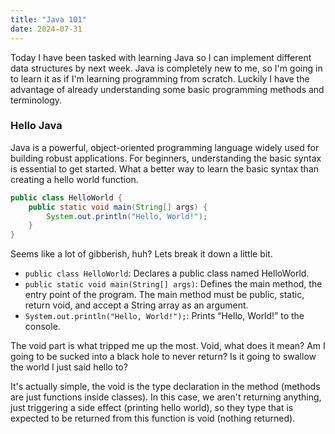 ```yaml
---
title: "Java 101"
date: 2024-07-31
---
```


Today I have been tasked with learning Java so I can implement different data structures by next week. Java is completely
new to me, so I'm going in to learn it as if I'm learning programming from scratch. Luckily I have the advantage of
already understanding some basic programming methods and terminology.

### Hello Java

Java is a powerful, object-oriented programming language widely used for building robust applications. For beginners, 
understanding the basic syntax is essential to get started. What a better way to learn the basic syntax than creating
a hello world function.

```java
public class HelloWorld {
    public static void main(String[] args) {
        System.out.println("Hello, World!");
    }
}
```

Seems like a lot of gibberish, huh? Lets break it down a little bit.

- `public class HelloWorld`: Declares a public class named HelloWorld.
- `public static void main(String[] args)`: Defines the main method, the entry point of the program. The main method 
must be public, static, return void, and accept a String array as an argument.
- `System.out.println("Hello, World!");`: Prints “Hello, World!” to the console.

The void part is what tripped me up the most. Void, what does it mean? Am I going to be sucked into a black hole to
never return? Is it going to swallow the world I just said hello to?

It's actually simple, the void is the type declaration in the method (methods are just functions inside classes).
In this case, we aren't returning anything, just triggering a side effect (printing hello world), so they type that 
is expected to be returned from this function is void (nothing returned).